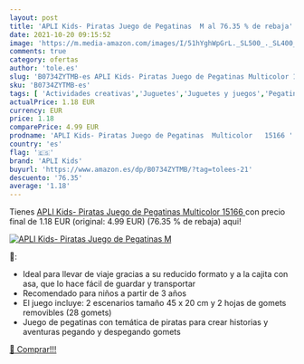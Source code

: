 ```yaml
---
layout: post
title: 'APLI Kids- Piratas Juego de Pegatinas  M al 76.35 % de rebaja'
date: 2021-10-20 09:15:52
image: 'https://m.media-amazon.com/images/I/51hYghWpGrL._SL500_._SL400_.jpg'
comments: true
category: ofertas
author: 'tole.es'
slug: 'B0734ZYTMB-es APLI Kids- Piratas Juego de Pegatinas Multicolor 15166'
sku: 'B0734ZYTMB-es'
tags: [ 'Actividades creativas','Juguetes','Juguetes y juegos','Pegatinas para niños','apli','apli kids', ]
actualPrice: 1.18 EUR
currency: EUR
price: 1.18
comparePrice: 4.99 EUR
prodname: 'APLI Kids- Piratas Juego de Pegatinas  Multicolor   15166 '
country: 'es'
flag: '🇪🇸'
brand: 'APLI Kids'
buyurl: 'https://www.amazon.es/dp/B0734ZYTMB/?tag=tolees-21'
descuento: '76.35'
average: '1.18'
---
```


Tienes [APLI Kids- Piratas Juego de Pegatinas  Multicolor   15166 ](https://www.amazon.es/dp/B0734ZYTMB/?tag=tolees-21) con precio final de  1.18 EUR (original: 4.99 EUR) (76.35 %  de rebaja) aqui!

[![APLI Kids- Piratas Juego de Pegatinas  M](https://m.media-amazon.com/images/I/51hYghWpGrL._SL500_._SL400_.jpg)](https://www.amazon.es/dp/B0734ZYTMB/?tag=tolees-21)

🔎:

- Ideal para llevar de viaje gracias a su reducido formato y a la cajita con asa, que lo hace fácil de guardar y transportar
- Recomendado para niños a partir de 3 años
- El juego incluye: 2 escenarios tamaño 45 x 20 cm y 2 hojas de gomets removibles (28 gomets)
- Juego de pegatinas con temática de piratas para crear historias y aventuras pegando y despegando gomets

[🛒 Comprar!!!](https://www.amazon.es/dp/B0734ZYTMB/?tag=tolees-21)
